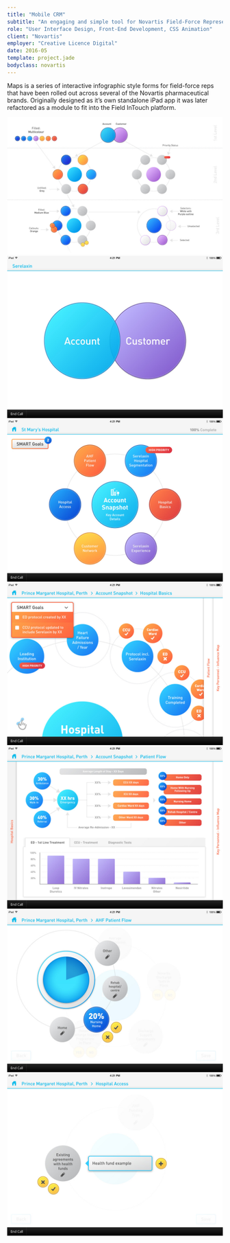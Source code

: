 ```yaml
---
title: "Mobile CRM"
subtitle: "An engaging and simple tool for Novartis Field-Force Representatives to visualise the connection between the data they collect and the resulting statistics."
role: "User Interface Design, Front-End Development, CSS Animation"
client: "Novartis"
employer: "Creative Licence Digital"
date: 2016-05
template: project.jade
bodyclass: novartis
---
```


<p class="large">Maps is a series of interactive infographic style forms for field-force reps that have been rolled out across several of the Novartis pharmaceutical brands. Originally designed as it’s own standalone iPad app it was later refactored as a module to fit into the Field InTouch platform.</p>

<picture>
  <source srcset="novartis--color-map.jpg 1x, novartis--color-map@2x.jpg 2x" >
  <img src="novartis--color-map.jpg" alt="" class="case-study__img-full case-study__img-inline--border">
</picture>


<div class="case-study__img-full">
  <div class="grid">
    <div class="grid__item grid__item--3">
      <picture>
        <source srcset="novartis--1.jpg 1x, novartis--1@2x.jpg 2x">
        <img src="novartis--1.jpg" alt="" class="img--full border">
      </picture>
    </div>
    <div class="grid__item grid__item--3">
      <picture>
        <source srcset="novartis--2.jpg 1x, novartis--2@2x.jpg 2x">
        <img src="novartis--2.jpg" alt="" class="img--full border">
      </picture>
    </div>
  </div>
</div>
<div class="case-study__img-full">
  <div class="grid">
    <div class="grid__item grid__item--3">
      <picture>
        <source srcset="novartis--3.jpg 1x, novartis--3@2x.jpg 2x">
        <img src="novartis--3.jpg" alt="" class="img--full border">
      </picture>
    </div>
    <div class="grid__item grid__item--3">
      <picture>
        <source srcset="novartis--4.jpg 1x, novartis--4@2x.jpg 2x">
        <img src="novartis--4.jpg" alt="" class="img--full border">
      </picture>
    </div>
  </div>
</div>
<div class="case-study__img-full">
  <div class="grid">
    <div class="grid__item grid__item--3">
      <picture>
        <source srcset="novartis--5.jpg 1x, novartis--5@2x.jpg 2x">
        <img src="novartis--5.jpg" alt="" class="img--full border">
      </picture>
    </div>
    <div class="grid__item grid__item--3">
      <picture>
        <source srcset="novartis--6.jpg 1x, novartis--6@2x.jpg 2x">
        <img src="novartis--6.jpg" alt="" class="img--full border">
      </picture>
    </div>
  </div>
</div>
